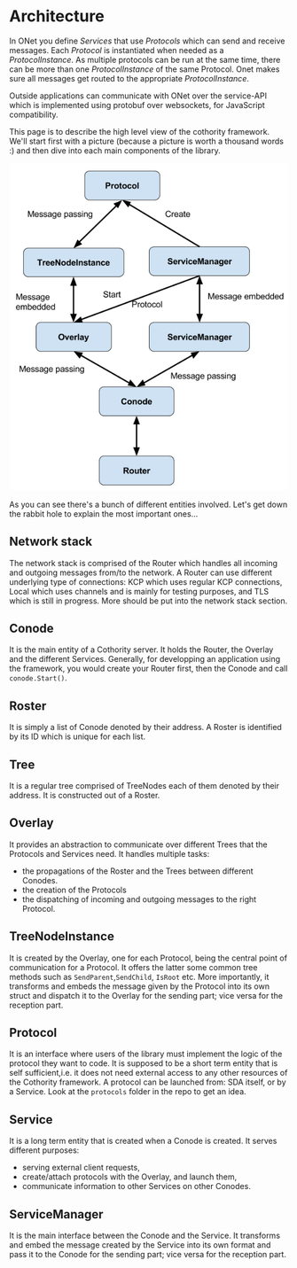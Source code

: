 
# Architecture

In ONet you define *Services* that use *Protocols* which can send and receive
messages. Each *Protocol* is instantiated when needed as a *ProtocolInstance*.
As multiple protocols can be run at the same time, there can be more than one
*ProtocolInstance* of the same Protocol. Onet makes sure all messages get
routed to the appropriate *ProtocolInstance*.

Outside applications can communicate with ONet over the service-API which is
implemented using protobuf over websockets, for JavaScript compatibility.

This page is to describe the high level view of the cothority framework. We'll
start first with a picture (because a picture is worth a thousand words :) and
then dive into each main components of the library.

![architecture overview](architecture.png)

As you can see there's a bunch of different entities involved. Let's get down
the rabbit hole to explain the most important ones...


## Network stack

The network stack is comprised of the Router which handles all incoming and
outgoing messages from/to the network. A Router can use different underlying
type of connections: KCP which uses regular KCP connections, Local which uses
channels and is mainly for testing purposes, and TLS which is still in progress.
More should be put into the network stack section.

## Conode

It is  the main entity of a Cothority server. It holds the Router, the Overlay
and the different Services. Generally, for developping an application using the
framework, you would create your Router first, then the Conode and call
`conode.Start()`.

## Roster

It is simply a list of Conode denoted by their address. A Roster
is identified by its ID which is unique for each list.

## Tree

It is a regular tree comprised of TreeNodes each of them denoted by their address. It is constructed out of a Roster.

## Overlay

It provides an abstraction to communicate over different Trees that the
Protocols and Services need. It handles multiple tasks:

* the propagations of the Roster and the Trees between different Conodes.
* the creation of the Protocols
* the dispatching of incoming and outgoing messages to the right Protocol.

## TreeNodeInstance

It is created by the Overlay, one for each Protocol, being the central point of
communication for a Protocol. It offers the latter some common tree methods such
as `SendParent`,`SendChild`, `IsRoot` etc. More importantly, it transforms and
embeds the message given by the Protocol into its own struct and dispatch it to
the Overlay for the sending part; vice versa for the reception part.

## Protocol

It is an interface where users of the library must implement the logic of the
protocol they want to code. It is supposed to be a short term entity that is
self sufficient,i.e. it does not need external access to any other resources of
the Cothority framework. A protocol can be launched from: SDA itself, or by a
Service. Look at the `protocols` folder in the repo to get an idea.

## Service

It is a long term entity that is created when a Conode is created. It serves
different purposes:

* serving external client requests,
* create/attach protocols with the Overlay, and launch them,
* communicate information to other Services on other Conodes.

## ServiceManager

It is the main interface between the Conode and the Service. It transforms  and
embed the message created by the Service into its own format and pass it to the
Conode for the sending part; vice versa for the reception part.
